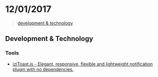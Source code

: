 # 12/01/2017

> [development & technology](#development--technology)


## Development & Technology

### Tools
- [iziToast.js - Elegant, responsive, flexible and lightweight notification plugin with no dependencies.](http://izitoast.marcelodolce.com/)